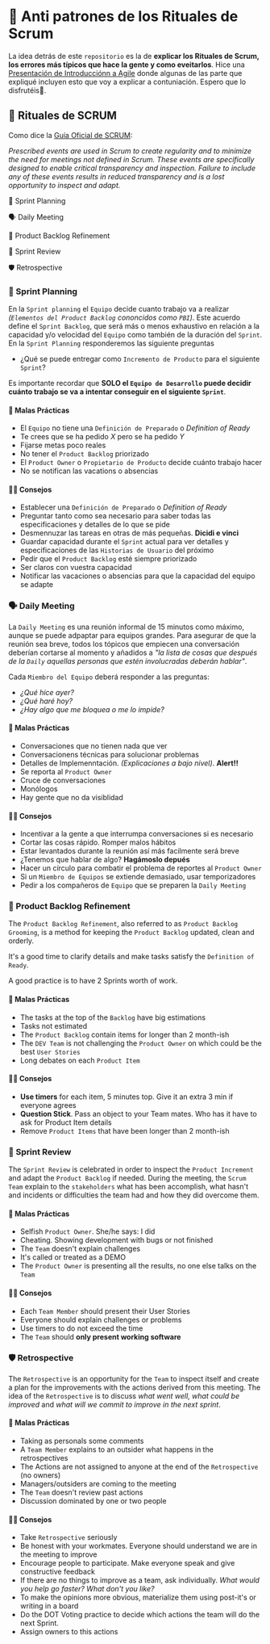 # 🤷 Anti patrones de los Rituales de Scrum

La idea detrás de este `repositorio` es la de **explicar los Rituales de Scrum, los errores más típicos que hace la gente y como eveitarlos**. Hice una [Presentación de Introducciónn a Agile](https://slides.com/victorribero/practical_agile/fullscreen#/7/14 "Anti-patrones de los Rituales de Scrum") donde algunas de las parte que expliqué incluyen esto que voy a explicar a contuniación. Espero que lo disfrutéis🤗.

## 🧙 Rituales de SCRUM

Como dice la [Guía Oficial de SCRUM](https://scrumguides.org/docs/scrumguide/v2017/2017-Scrum-Guide-US.pdf "Descargar guía guide"):

_Prescribed events are used in Scrum to create regularity and to minimize the need for meetings not defined in Scrum._
_These events are specifically designed to enable critical transparency and inspection. Failure to include any of these events results in reduced transparency and is a lost opportunity to inspect and adapt._

🏁 Sprint Planning

🗣️ Daily Meeting

📝 Product Backlog Refinement

🎉 Sprint Review

🛡️ Retrospective

### 🏁 Sprint Planning

En la `Sprint planning` el `Equipo` decide cuanto trabajo va a realizar _(`Elementos del Product Backlog` cononcidos como `PBI`)_. Este acuerdo define el `Sprint Backlog`, que será más o menos exhaustivo en relación a la capacidad y/o velocidad del `Equipo` como también de la duración del `Sprint`. En la `Sprint Planning` responderemos las siguiente preguntas

- ¿Qué se puede entregar como `Incremento de Producto` para el siguiente `Sprint`?

Es importante recordar que **SOLO el `Equipo de Desarrollo` puede decidir cuánto trabajo se va a intentar conseguir en el siguiente `Sprint`**.

#### 🙅 Malas Prácticas

- El `Equipo` no tiene una `Definición de Preparado` o _Definition of Ready_
- Te crees que se ha pedido _X_ pero se ha pedido _Y_
- Fijarse metas poco reales
- No tener el `Product Backlog` priorizado
- El `Product Owner` o `Propietario de Producto` decide cuánto trabajo hacer
- No se notifican las vacations o absencias

#### 👨‍🏫 Consejos

- Establecer  una `Definición de Preparado` o _Definition of Ready_
- Preguntar tanto como sea necesario para saber todas las especificaciones y detalles de lo que se pide
- Desmennuzar las tareas en otras de más pequeñas. **Dicidi e vinci**
- Guardar capacidad durante el `Sprint` actual para ver detalles y especificaciones de las `Historias de Usuario` del próximo
- Pedir que el `Product Backlog` esté siempre priorizado
- Ser claros con vuestra capacidad
- Notificar las vacaciones o absencias para que la capacidad del equipo se adapte

### 🗣️ Daily Meeting

La `Daily Meeting` es una reunión informal de 15 minutos como máximo, aunque se puede adpaptar para equipos grandes. Para asegurar de que la reunión sea breve, todos los tópicos que empiecen una conversación deberían cortarse al momento y añadidos a _"la lista de cosas que después de la `Daily` aquellas personas que estén involucradas deberán hablar"_.

Cada `Miembro del Equipo` deberá responder a las preguntas:
- _¿Qué hice ayer?_
- _¿Qué haré hoy?_
- _¿Hay algo que me bloquea o me lo impide?_


#### 🙅 Malas Prácticas

- Conversaciones que no tienen nada que ver
- Conversacionens técnicas para solucionar problemas
- Detalles de Implemenntación. _(Explicaciones a bajo nivel)_. **Alert!!**
- Se reporta al `Product Owner`
- Cruce de conversaciones
- Monólogos
- Hay gente que no da visiblidad

#### 👨‍🏫 Consejos
- Incentivar a la gente a que interrumpa conversaciones si es necesario
- Cortar las cosas rápido. Romper malos hábitos
- Estar levantados durante la reunión así más facilmente será breve
- ¿Tenemos que hablar de algo? **Hagámoslo depués**
- Hacer un círculo para combatir el problema de reportes al `Product Owner`
- Si un `Miembro de Equipos` se extiende demasiado, usar temporizadores
- Pedir a los compañeros de `Equipo` que se preparen la `Daily Meeting`

### 📝 Product Backlog Refinement

The `Product Backlog Refinement`, also referred to as `Product Backlog Grooming`, is a method for keeping the `Product Backlog` updated, clean and orderly.

It's a good time to clarify details and make tasks satisfy the `Definition of Ready`.

A good practice is to have 2 Sprints worth of work.

#### 🙅 Malas Prácticas

- The tasks at the top of the `Backlog` have big estimations
- Tasks not estimated
- The `Product Backlog` contain items for longer than 2 month-ish
- The `DEV Team` is not challenging the `Product Owner` on which could be the best `User Stories`
- Long debates on each `Product Item`

#### 👨‍🏫 Consejos

- **Use timers** for each item, 5 minutes top. Give it an extra 3 min if everyone agrees
- **Question Stick**. Pass an object to your Team mates. Who has it have to ask for Product Item details
- Remove `Product Items` that have been longer than 2 month-ish

### 🎉 Sprint Review

The `Sprint Review` is celebrated in order to inspect the `Product Increment` and adapt the `Product Backlog` if needed.
During the meeting, the `Scrum Team` explain to the `stakeholders` what has been accomplish, what hasn't and incidents or difficulties
the team had and how they did overcome them.

#### 🙅 Malas Prácticas

- Selfish `Product Owner`. She/he says: I did
- Cheating. Showing development with bugs or not finished
- The `Team` doesn't explain challenges
- It's called or treated as a DEMO
- The `Product Owner` is presenting all the results, no one else talks on the `Team`

#### 👨‍🏫 Consejos

- Each `Team Member` should present their User Stories
- Everyone should explain challenges or problems
- Use timers to do not exceed the time
- The `Team` should **only present working software**

### 🛡️ Retrospective

The `Retrospective` is an opportunity for the `Team` to inspect itself and create a plan for the improvements with the actions derived from this meeting. The idea of the `Retrospective` is to discuss _what went well, what could be improved_ and _what will we commit to improve in the next sprint_.

#### 🙅 Malas Prácticas

- Taking as personals some comments
- A `Team Member` explains to an outsider what happens in the retrospectives
- The Actions are not assigned to anyone at the end of the `Retrospective` (no owners)
- Managers/outsiders are coming to the meeting
- The `Team` doesn't review past actions
- Discussion dominated by one or two people

#### 👨‍🏫 Consejos

- Take `Retrospective` seriously
- Be honest with your workmates. Everyone should understand we are in the meeting to improve
- Encourage people to participate. Make everyone speak and give constructive feedback
- If there are no things to improve as a team, ask individually. _What would you help go faster? What don't you like?_
- To make the opinions more obvious, materialize them using post-it's or writing in a board
- Do the DOT Voting practice to decide which actions the team will do the next Sprint.
- Assign owners to this actions
